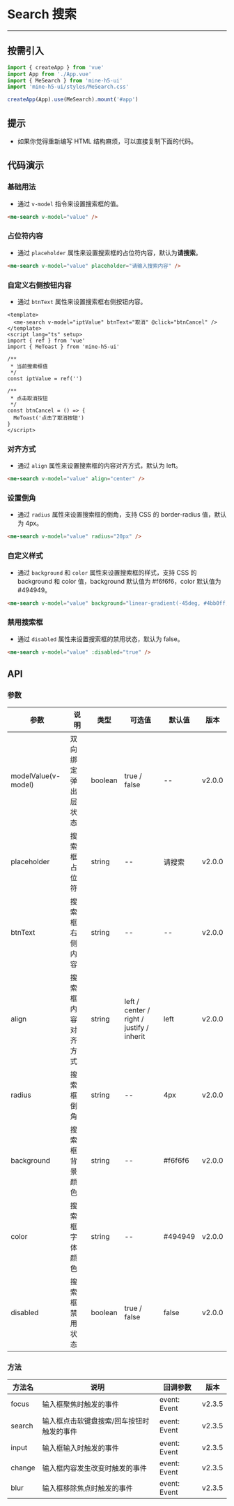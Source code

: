 # Search 搜索

---

## 按需引入

```ts
import { createApp } from 'vue'
import App from './App.vue'
import { MeSearch } from 'mine-h5-ui'
import 'mine-h5-ui/styles/MeSearch.css'

createApp(App).use(MeSearch).mount('#app')
```

## 提示

- 如果你觉得重新编写 HTML 结构麻烦，可以直接复制下面的代码。

## 代码演示

### 基础用法

- 通过 `v-model` 指令来设置搜索框的值。

```html
<me-search v-model="value" />
```

### 占位符内容

- 通过 `placeholder` 属性来设置搜索框的占位符内容，默认为**请搜索**。

```html
<me-search v-model="value" placeholder="请输入搜索内容" />
```

### 自定义右侧按钮内容

- 通过 `btnText` 属性来设置搜索框右侧按钮内容。

```vue
<template>
  <me-search v-model="iptValue" btnText="取消" @click="btnCancel" />
</template>
<script lang="ts" setup>
import { ref } from 'vue'
import { MeToast } from 'mine-h5-ui'

/**
 * 当前搜索框值
 */
const iptValue = ref('')

/**
 * 点击取消按钮
 */
const btnCancel = () => {
  MeToast('点击了取消按钮')
}
</script>
```

### 对齐方式

- 通过 `align` 属性来设置搜索框的内容对齐方式，默认为 left。

```html
<me-search v-model="value" align="center" />
```

### 设置倒角

- 通过 `radius` 属性来设置搜索框的倒角，支持 CSS 的 border-radius 值，默认为 4px。

```html
<me-search v-model="value" radius="20px" />
```

### 自定义样式

- 通过 `background` 和 `color` 属性来设置搜索框的样式，支持 CSS 的 background 和 color 值，background 默认值为 #f6f6f6，color 默认值为 #494949。

```html
<me-search v-model="value" background="linear-gradient(-45deg, #4bb0ff, #6149f6)" color="#fff" />
```

### 禁用搜索框

- 通过 `disabled` 属性来设置搜索框的禁用状态，默认为 false。

```html
<me-search v-model="value" :disabled="true" />
```

## API

### 参数

| 参数                | 说明               | 类型    | 可选值                                    | 默认值  | 版本   |
| ------------------- | ------------------ | ------- | ----------------------------------------- | ------- | ------ |
| modelValue(v-model) | 双向绑定弹出层状态 | boolean | true / false                              | --      | v2.0.0 |
| placeholder         | 搜索框占位符       | string  | --                                        | 请搜索  | v2.0.0 |
| btnText             | 搜索框右侧内容     | string  | --                                        | --      | v2.0.0 |
| align               | 搜索框内容对齐方式 | string  | left / center / right / justify / inherit | left    | v2.0.0 |
| radius              | 搜索框倒角         | string  | --                                        | 4px     | v2.0.0 |
| background          | 搜索框背景颜色     | string  | --                                        | #f6f6f6 | v2.0.0 |
| color               | 搜索框字体颜色     | string  | --                                        | #494949 | v2.0.0 |
| disabled            | 搜索框禁用状态     | boolean | true / false                              | false   | v2.0.0 |

### 方法

| 方法名 | 说明                                      | 回调参数     | 版本   |
| ------ | ----------------------------------------- | ------------ | ------ |
| focus  | 输入框聚焦时触发的事件                    | event: Event | v2.3.5 |
| search | 输入框点击软键盘搜索/回车按钮时触发的事件 | event: Event | v2.3.5 |
| input  | 输入框输入时触发的事件                    | event: Event | v2.3.5 |
| change | 输入框内容发生改变时触发的事件            | event: Event | v2.3.5 |
| blur   | 输入框移除焦点时触发的事件                | event: Event | v2.3.5 |
